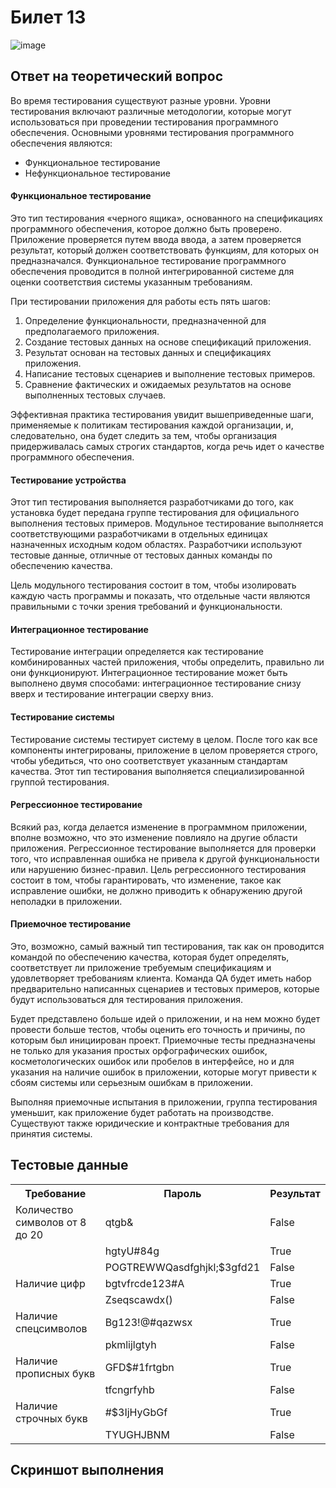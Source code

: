 <h1>Билет 13</h1>

![image](https://user-images.githubusercontent.com/40539112/177013623-da03ec3b-ba47-4de8-ad27-2aca21cc8b24.png)


<h2>Ответ на теоретический вопрос</h2>
<p>Во время тестирования существуют разные уровни. Уровни тестирования включают различные методологии, которые могут использоваться при проведении тестирования программного обеспечения. Основными уровнями тестирования программного обеспечения являются:</p>
<ul>
  <li>Функциональное тестирование
  <li>Нефункциональное тестирование
</ul>

<h4>Функциональное тестирование</h4>
<p>Это тип тестирования «черного ящика», основанного на спецификациях программного обеспечения, которое должно быть проверено. Приложение проверяется путем ввода ввода, а затем проверяется результат, который должен соответствовать функциям, для которых он предназначался. Функциональное тестирование программного обеспечения проводится в полной интегрированной системе для оценки соответствия системы указанным требованиям.</p>
<p>При тестировании приложения для работы есть пять шагов:</p>
<ol>
  <li>Определение функциональности, предназначенной для предполагаемого приложения.
  <li>Создание тестовых данных на основе спецификаций приложения.
  <li>Результат основан на тестовых данных и спецификациях приложения.
  <li>Написание тестовых сценариев и выполнение тестовых примеров.
  <li>Сравнение фактических и ожидаемых результатов на основе выполненных тестовых случаев.
</ol>
<p>Эффективная практика тестирования увидит вышеприведенные шаги, применяемые к политикам тестирования каждой организации, и, следовательно, она будет следить за тем, чтобы организация придерживалась самых строгих стандартов, когда речь идет о качестве программного обеспечения.</p>

<h4>Тестирование устройства</h4>
<p>Этот тип тестирования выполняется разработчиками до того, как установка будет передана группе тестирования для официального выполнения тестовых примеров. Модульное тестирование выполняется соответствующими разработчиками в отдельных единицах назначенных исходным кодом областях. Разработчики используют тестовые данные, отличные от тестовых данных команды по обеспечению качества.</p>
<p>Цель модульного тестирования состоит в том, чтобы изолировать каждую часть программы и показать, что отдельные части являются правильными с точки зрения требований и функциональности.</p>

<h4>Интеграционное тестирование</h4>
<p>Тестирование интеграции определяется как тестирование комбинированных частей приложения, чтобы определить, правильно ли они функционируют. Интеграционное тестирование может быть выполнено двумя способами: интеграционное тестирование снизу вверх и тестирование интеграции сверху вниз.</p>

<h4>Тестирование системы</h4>
<p>Тестирование системы тестирует систему в целом. После того как все компоненты интегрированы, приложение в целом проверяется строго, чтобы убедиться, что оно соответствует указанным стандартам качества. Этот тип тестирования выполняется специализированной группой тестирования.</p>

<h4>Регрессионное тестирование</h4>
<p>Всякий раз, когда делается изменение в программном приложении, вполне возможно, что это изменение повлияло на другие области приложения. Регрессионное тестирование выполняется для проверки того, что исправленная ошибка не привела к другой функциональности или нарушению бизнес-правил. Цель регрессионного тестирования состоит в том, чтобы гарантировать, что изменение, такое как исправление ошибки, не должно приводить к обнаружению другой неполадки в приложении.</p>

<h4>Приемочное тестирование</h4>
<p>Это, возможно, самый важный тип тестирования, так как он проводится командой по обеспечению качества, которая будет определять, соответствует ли приложение требуемым спецификациям и удовлетворяет требованиям клиента. Команда QA будет иметь набор предварительно написанных сценариев и тестовых примеров, которые будут использоваться для тестирования приложения.</p>
<p>Будет представлено больше идей о приложении, и на нем можно будет провести больше тестов, чтобы оценить его точность и причины, по которым был инициирован проект. Приемочные тесты предназначены не только для указания простых орфографических ошибок, косметологических ошибок или пробелов в интерфейсе, но и для указания на наличие ошибок в приложении, которые могут привести к сбоям системы или серьезным ошибкам в приложении.</p>
<p>Выполняя приемочные испытания в приложении, группа тестирования уменьшит, как приложение будет работать на производстве. Существуют также юридические и контрактные требования для принятия системы.</p>

<h4></h4>
<p></p>

<h4></h4>
<p></p>

<h2>Тестовые данные</h2>

<table>

<tr>
<th>Требование</th>
<th>Пароль</th>
<th>Результат</th>
</tr>


<tr>
<td>Количество символов от 8 до 20</td>
<td>qtgb&</td>
<td>False</td>
</tr>
 
<tr>
<td></td>
<td>hgtyU#84g</td>
<td>True</td>
</tr>

<tr>
<td></td>
<td>POGTREWWQasdfghjkl;$3gfd21</td>
<td>False</td>
</tr>

<tr>
<td>Наличие цифр</td>
<td>bgtvfrcde123#A</td>
<td>True</td>
</tr>

<tr>
<td></td>
<td>Zseqscawdx()</td>
<td>False</td>
</tr>

<tr>
<td>Наличие спецсимволов</td>
<td>Bg123!@#qazwsx</td>
<td>True</td>
</tr>

<tr>
<td></td>
<td>pkmlijlgtyh</td>
<td>False</td>
</tr>

<tr>
<td>Наличие прописных букв</td>
<td>GFD$#1frtgbn</td>
<td>True</td>
</tr>

<tr>
<td></td>
<td>tfcngrfyhb</td>
<td>False</td>
</tr>

<tr>
<td>Наличие строчных букв</td>
<td>#$3IjHyGbGf</td>
<td>True</td>
</tr>

<tr>
<td></td>
<td>TYUGHJBNM</td>
<td>False</td>
</tr>

</table>

<h2>Скриншот выполнения</h2>
